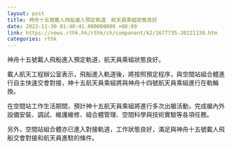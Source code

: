 ```yaml
---
layout: post
title: 神舟十五號載人飛船進入預定軌道　航天員乘組狀態良好
date: 2022-11-30 01:40:41.000000000 +08:00
link: https://news.rthk.hk/rthk/ch/component/k2/1677735-20221130.htm
categories: rthk
---
```


神舟十五號載人飛船進入預定軌道，航天員乘組狀態良好。

載人航天工程辦公室表示，飛船進入軌道後，將按照預定程序，與空間站組合體進行自主快速交會對接，神十五航天員乘組將與神舟十四號航天員乘組進行在軌輪換。

在空間站工作生活期間，預計神十五航天員乘組將進行多次出艙活動，完成艙內外設備安裝、調試、維護維修、組合體管理、空間科學與技術實驗等各項任務。

另外，空間站組合體亦已進入對接軌道，工作狀態良好，滿足與神舟十五號載人飛船交會對接和航天員進駐的條件。
